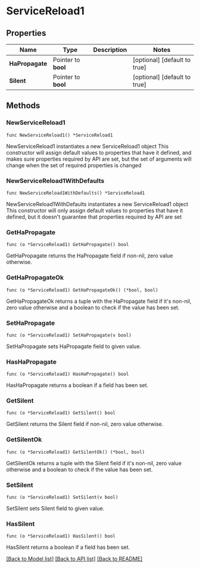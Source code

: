 # ServiceReload1

## Properties

Name | Type | Description | Notes
------------ | ------------- | ------------- | -------------
**HaPropagate** | Pointer to **bool** |  | [optional] [default to true]
**Silent** | Pointer to **bool** |  | [optional] [default to true]

## Methods

### NewServiceReload1

`func NewServiceReload1() *ServiceReload1`

NewServiceReload1 instantiates a new ServiceReload1 object
This constructor will assign default values to properties that have it defined,
and makes sure properties required by API are set, but the set of arguments
will change when the set of required properties is changed

### NewServiceReload1WithDefaults

`func NewServiceReload1WithDefaults() *ServiceReload1`

NewServiceReload1WithDefaults instantiates a new ServiceReload1 object
This constructor will only assign default values to properties that have it defined,
but it doesn't guarantee that properties required by API are set

### GetHaPropagate

`func (o *ServiceReload1) GetHaPropagate() bool`

GetHaPropagate returns the HaPropagate field if non-nil, zero value otherwise.

### GetHaPropagateOk

`func (o *ServiceReload1) GetHaPropagateOk() (*bool, bool)`

GetHaPropagateOk returns a tuple with the HaPropagate field if it's non-nil, zero value otherwise
and a boolean to check if the value has been set.

### SetHaPropagate

`func (o *ServiceReload1) SetHaPropagate(v bool)`

SetHaPropagate sets HaPropagate field to given value.

### HasHaPropagate

`func (o *ServiceReload1) HasHaPropagate() bool`

HasHaPropagate returns a boolean if a field has been set.

### GetSilent

`func (o *ServiceReload1) GetSilent() bool`

GetSilent returns the Silent field if non-nil, zero value otherwise.

### GetSilentOk

`func (o *ServiceReload1) GetSilentOk() (*bool, bool)`

GetSilentOk returns a tuple with the Silent field if it's non-nil, zero value otherwise
and a boolean to check if the value has been set.

### SetSilent

`func (o *ServiceReload1) SetSilent(v bool)`

SetSilent sets Silent field to given value.

### HasSilent

`func (o *ServiceReload1) HasSilent() bool`

HasSilent returns a boolean if a field has been set.


[[Back to Model list]](../README.md#documentation-for-models) [[Back to API list]](../README.md#documentation-for-api-endpoints) [[Back to README]](../README.md)


